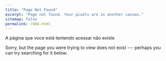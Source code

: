 ```yaml
---
title: "Page Not Found"
excerpt: "Page not found. Your pixels are in another canvas."
sitemap: false
permalink: /404.html
---
```


A página que voce está tentendo acessar não existe

Sorry, but the page you were trying to view does not exist --- perhaps you can try searching for it below.

<script type="text/javascript">
  var GOOG_FIXURL_LANG = 'en';
  var GOOG_FIXURL_SITE = '{{ [site.url](https://m-kalil.github.io) }}'
</script>
<script type="text/javascript"
  src="//linkhelp.clients.google.com/tbproxy/lh/wm/fixurl.js">
</script>
